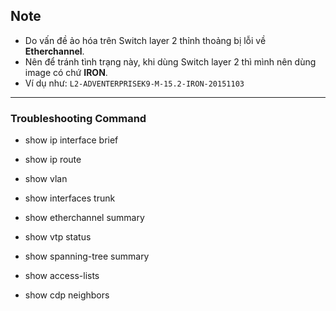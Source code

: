 ## Note
- Do vấn đề ảo hóa trên Switch layer 2 thỉnh thoảng bị lỗi về **Etherchannel**.
- Nên để tránh tình trạng này, khi dùng Switch layer 2 thì mình nên dùng image có chứ **IRON**.
- Ví dụ như: `L2-ADVENTERPRISEK9-M-15.2-IRON-20151103`

---------------------------------------------------------------------------------------
### Troubleshooting Command

- show ip interface brief

- show ip route

- show vlan

- show interfaces trunk 

- show etherchannel summary

- show vtp status 

- show spanning-tree summary

- show access-lists

- show cdp neighbors


